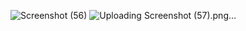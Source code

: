 ![Screenshot (56)](https://github.com/user-attachments/assets/f4f3da10-9075-4934-9967-dbd8d80ee35c)
![Uploading Screenshot (57).png…]()
